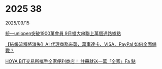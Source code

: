 # 2025 38

2025/09/15

[統一uniopen突破1900萬會員 9月擴大串聯上萬個通路據點](https://udn.com/news/story/7241/9006214)

[【結帳流程將消失】AI 代理商務來襲，萬事達卡、VISA、PayPal 如何全面備戰？](https://techorange.com/2025/09/15/ai-agents-mastercard-visa-paypal-stripe/)

[HOYA BIT交易所攜手全家便利商店！ 註冊就送一萬「全家」Fa 點](https://udn.com/news/story/7239/9006872)